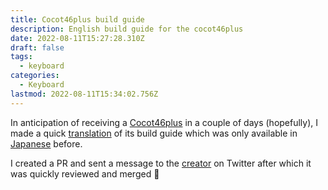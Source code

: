 ```yaml
---
title: Cocot46plus build guide
description: English build guide for the cocot46plus
date: 2022-08-11T15:27:28.310Z
draft: false
tags:
  - keyboard
categories:
  - Keyboard
lastmod: 2022-08-11T15:34:02.756Z
---
```


In anticipation of receiving a [Cocot46plus](https://aki27.booth.pm/items/3879034) in a couple of days (hopefully), I made a quick [translation](https://github.com/aki27kbd/cocot46plus/blob/main/doc/buildguide_en.md) of its build guide which was only available in [Japanese](https://github.com/aki27kbd/cocot46plus/blob/main/doc/buildguide.md) before.

I created a PR and sent a message to the [creator](https://twitter.com/aki27kbd) on Twitter after which it was quickly reviewed and merged :raised_hands: